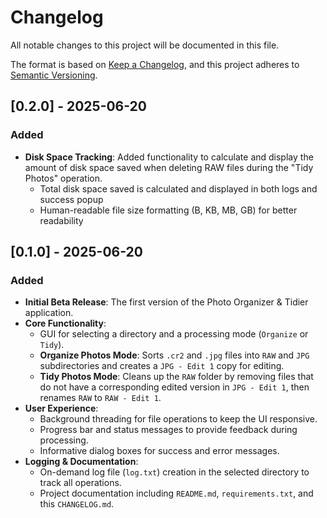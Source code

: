 # Changelog

<!--
Changelog Categories:
- "Added" for new features.
- "Changed" for changes in existing functionality.
- "Removed" for now-removed features.
- "Fixed" for any bug fixes.
-->

All notable changes to this project will be documented in this file.

The format is based on [Keep a Changelog](https://keepachangelog.com/en/1.0.0/),
and this project adheres to [Semantic Versioning](https://semver.org/spec/v2.0.0.html).

## [0.2.0] - 2025-06-20

### Added

- **Disk Space Tracking**: Added functionality to calculate and display the amount of disk space saved when deleting RAW files during the "Tidy Photos" operation.
  - Total disk space saved is calculated and displayed in both logs and success popup
  - Human-readable file size formatting (B, KB, MB, GB) for better readability

## [0.1.0] - 2025-06-20

### Added

- **Initial Beta Release**: The first version of the Photo Organizer & Tidier application.
- **Core Functionality**:
  - GUI for selecting a directory and a processing mode (`Organize` or `Tidy`).
  - **Organize Photos Mode**: Sorts `.cr2` and `.jpg` files into `RAW` and `JPG` subdirectories and creates a `JPG - Edit 1` copy for editing.
  - **Tidy Photos Mode**: Cleans up the `RAW` folder by removing files that do not have a corresponding edited version in `JPG - Edit 1`, then renames `RAW` to `RAW - Edit 1`.
- **User Experience**:
  - Background threading for file operations to keep the UI responsive.
  - Progress bar and status messages to provide feedback during processing.
  - Informative dialog boxes for success and error messages.
- **Logging & Documentation**:
  - On-demand log file (`log.txt`) creation in the selected directory to track all operations.
  - Project documentation including `README.md`, `requirements.txt`, and this `CHANGELOG.md`.
